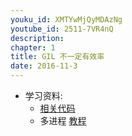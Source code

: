 ```yaml
---
youku_id: XMTYwMjQyMDAzNg
youtube_id: 2511-7VR4nQ
description: 
chapter: 1
title: GIL 不一定有效率
date: 2016-11-3
---
```

* 学习资料:
  * [相关代码](https://github.com/MorvanZhou/tutorials/blob/master/threadingTUT/thread5_GIL.py)
  * 多进程 [教程](/tutorials/python-basic/multiprocessing/)

